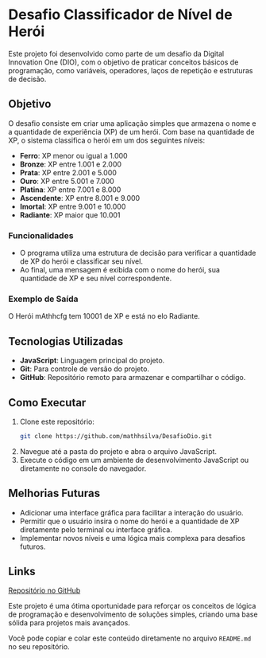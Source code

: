 # Desafio Classificador de Nível de Herói

Este projeto foi desenvolvido como parte de um desafio da Digital Innovation One (DIO), com o objetivo de praticar conceitos básicos de programação, como variáveis, operadores, laços de repetição e estruturas de decisão.

## Objetivo

O desafio consiste em criar uma aplicação simples que armazena o nome e a quantidade de experiência (XP) de um herói. Com base na quantidade de XP, o sistema classifica o herói em um dos seguintes níveis:

- **Ferro**: XP menor ou igual a 1.000
- **Bronze**: XP entre 1.001 e 2.000
- **Prata**: XP entre 2.001 e 5.000
- **Ouro**: XP entre 5.001 e 7.000
- **Platina**: XP entre 7.001 e 8.000
- **Ascendente**: XP entre 8.001 e 9.000
- **Imortal**: XP entre 9.001 e 10.000
- **Radiante**: XP maior que 10.001

### Funcionalidades

- O programa utiliza uma estrutura de decisão para verificar a quantidade de XP do herói e classificar seu nível.
- Ao final, uma mensagem é exibida com o nome do herói, sua quantidade de XP e seu nível correspondente.

### Exemplo de Saída

O Herói mAthhcfg tem 10001 de XP e está no elo Radiante.


## Tecnologias Utilizadas

- **JavaScript**: Linguagem principal do projeto.
- **Git**: Para controle de versão do projeto.
- **GitHub**: Repositório remoto para armazenar e compartilhar o código.

## Como Executar

1. Clone este repositório:
   ```bash
   git clone https://github.com/mathhsilva/DesafioDio.git
2. Navegue até a pasta do projeto e abra o arquivo JavaScript.
3. Execute o código em um ambiente de desenvolvimento JavaScript ou diretamente no console do navegador.

## Melhorias Futuras

- Adicionar uma interface gráfica para facilitar a interação do usuário.
- Permitir que o usuário insira o nome do herói e a quantidade de XP diretamente pelo terminal ou interface gráfica.
- Implementar novos níveis e uma lógica mais complexa para desafios futuros.

## Links
[Repositório no GitHub](https://github.com/mathhsilva/DesafioDio.git)

Este projeto é uma ótima oportunidade para reforçar os conceitos de lógica de programação e desenvolvimento de soluções simples, criando uma base sólida para projetos mais avançados.


Você pode copiar e colar este conteúdo diretamente no arquivo `README.md` no seu repositório.
